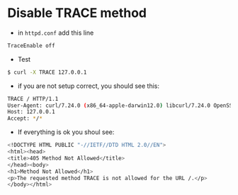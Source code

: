 # Disable TRACE method
- in `httpd.conf` add this line
```bash
TraceEnable off
```
- Test
```bash
$ curl -X TRACE 127.0.0.1
```
- if you are not setup correct, you should see this:
```bash
TRACE / HTTP/1.1
User-Agent: curl/7.24.0 (x86_64-apple-darwin12.0) libcurl/7.24.0 OpenSSL/0.9.8r zlib/1.2.5
Host: 127.0.0.1
Accept: */*
```
- If everything is ok you shoul see:
```bash
<!DOCTYPE HTML PUBLIC "-//IETF//DTD HTML 2.0//EN">
<html><head>
<title>405 Method Not Allowed</title>
</head><body>
<h1>Method Not Allowed</h1>
<p>The requested method TRACE is not allowed for the URL /.</p>
</body></html>
```
